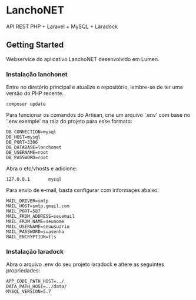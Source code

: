 # LanchoNET
API REST PHP + Laravel + MySQL + Laradock

## Getting Started

Webservice do aplicativo LanchoNET desenvolvido em Lumen.

### Instalação lanchonet

Entre no diretório principal e atualize o repositório, lembre-se de ter uma versão do PHP recente.

```
composer update
```

Para funcionar os comandos do Artisan, crie um arquivo '.env' com base no '.env.exemple' na raiz do projeto para esse formato:

```
DB_CONNECTION=mysql
DB_HOST=mysql
DB_PORT=3306
DB_DATABASE=lanchonet
DB_USERNAME=root
DB_PASSWORD=root
```

Abra o etc/vhosts e adicione:
```
127.0.0.1       mysql
```

Para envio de e-mail, basta configurar com informaçes abaixo:
```
MAIL_DRIVER=smtp
MAIL_HOST=smtp.gmail.com
MAIL_PORT=587
MAIL_FROM_ADDRESS=seuemail
MAIL_FROM_NAME=seunome
MAIL_USERNAME=seuusuario
MAIL_PASSWORD=suasenha
MAIL_ENCRYPTION=tls
```

### Instalação laradock

Abra o arquivo .env do seu projeto laradock e altere as seguintes propriedades:
```
APP_CODE_PATH_HOST=../
DATA_PATH_HOST=../data/
MYSQL_VERSION=5.7
```
